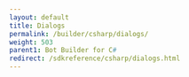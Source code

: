 ```yaml
---
layout: default
title: Dialogs
permalink: /builder/csharp/dialogs/
weight: 503
parent1: Bot Builder for C#
redirect: /sdkreference/csharp/dialogs.html
---
```

